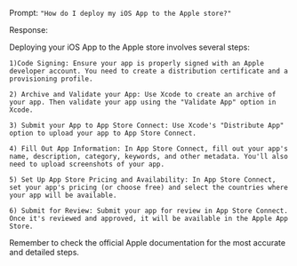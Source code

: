 Prompt: `"How do I deploy my iOS App to the Apple store?"`

Response:

Deploying your iOS App to the Apple store involves several steps:

    1)Code Signing: Ensure your app is properly signed with an Apple developer account. You need to create a distribution certificate and a provisioning profile.

    2) Archive and Validate your App: Use Xcode to create an archive of your app. Then validate your app using the "Validate App" option in Xcode.

    3) Submit your App to App Store Connect: Use Xcode's "Distribute App" option to upload your app to App Store Connect.

    4) Fill Out App Information: In App Store Connect, fill out your app's name, description, category, keywords, and other metadata. You'll also need to upload screenshots of your app.

    5) Set Up App Store Pricing and Availability: In App Store Connect, set your app's pricing (or choose free) and select the countries where your app will be available.

    6) Submit for Review: Submit your app for review in App Store Connect. Once it's reviewed and approved, it will be available in the Apple App Store.

Remember to check the official Apple documentation for the most accurate and detailed steps.

